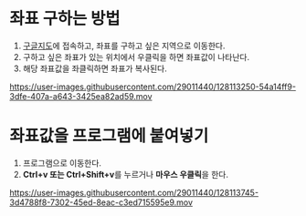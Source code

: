 # 좌표 구하는 방법

1. [구글지도](https://maps.google.com)에 접속하고, 좌표를 구하고 싶은 지역으로 이동한다.
2. 구하고 싶은 좌표가 있는 위치에서 우클릭을 하면 좌표값이 나타난다.
3. 해당 좌표값을 좌클릭하면 좌표가 복사된다.

https://user-images.githubusercontent.com/29011440/128113250-54a14ff9-3dfe-407a-a643-3425ea82ad59.mov


# 좌표값을 프로그램에 붙여넣기

1. 프로그램으로 이동한다.
2. **Ctrl+v 또는 Ctrl+Shift+v**를 누르거나 **마우스 우클릭**을 한다.

https://user-images.githubusercontent.com/29011440/128113745-3d4788f8-7302-45ed-8eac-c3ed715595e9.mov

